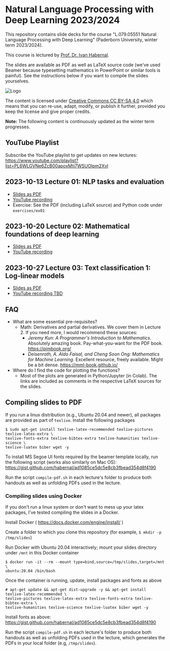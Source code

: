 # Natural Language Processing with Deep Learning 2023/2024

This repository contains slide decks for the course "L.079.05551 Natural Language Processing with Deep Learning" (Paderborn University, winter term 2023/2024).

This course is lectured by [Prof. Dr. Ivan Habernal](https://www.trusthlt.org).

The slides are available as PDF as well as LaTeX source code (we've used Beamer because typesetting mathematics in PowerPoint or similar tools is painful). See the instructions below if you want to compile the slides yourselves.

![Logo](https://upload.wikimedia.org/wikipedia/commons/thumb/e/e5/CC_BY-SA_icon.svg/88px-CC_BY-SA_icon.svg.png)

The content is licensed under [Creative Commons CC BY-SA 4.0](https://creativecommons.org/licenses/by-sa/4.0/) which means that you can re-use, adapt, modify, or publish it further, provided you keep the license and give proper credits.

**Note:** The following content is continuously updated as the winter term progresses.

## YouTube Playlist

Subscribe the YouTube playlist to get updates on new lectures: https://www.youtube.com/playlist?list=PL6WLGVNe6ZcB00apoxMtj7WSUOlpm2Xvl

## 2023-10-13 Lecture 01: NLP tasks and evaluation

* [Slides as PDF](/lecture01/pdf/nlpwdl2023-lecture01-handout.pdf)
* [YouTube recording](https://www.youtube.com/watch?v=QQwJdUeONCI)
* Exercise: See the PDF (including LaTeX source) and Python code under `exercises/ex01`

## 2023-10-20 Lecture 02: Mathematical foundations of deep learning

* [Slides as PDF](/lecture02/pdf/nlpwdl2023-lecture02-handout.pdf)
* [YouTube recording](https://www.youtube.com/watch?v=viej0VnvwMY)

## 2023-10-27 Lecture 03: Text classification 1: Log-linear models

* [Slides as PDF](/lecture03/pdf/nlpwdl2023-lecture03-handout.pdf)
* [YouTube recording TBD](https://www.youtube.com/watch?v=XXX)
 

## FAQ

* What are some essential pre-requisites?
  * Math: Derivatives and partial derivatives. We cover them in Lecture 2. If you need more, I would recommend these sources:
    * *Jeremy Kun: A Programmer's Introduction to Mathematics.* Absolutely amazing book. Pay-what-you-want for the PDF book. https://pimbook.org/
    * *Deisenroth, A. Aldo Faisal, and Cheng Soon Ong: Mathematics for Machine Learning*. Excellent resource, freely available. Might be a bit dense. https://mml-book.github.io/
* Where do I find the code for plotting the functions?
  * Most of the plots are generated in Python/Jupyter (in Colab). The links are included as comments in the respective LaTeX sources for the slides.

## Compiling slides to PDF

If you run a linux distribution (e.g., Ubuntu 20.04 and newer), all packages are provided as part of `texlive`. Install the following packages

```plain
$ sudo apt-get install texlive-latex-recommended texlive-pictures texlive-latex-extra \
texlive-fonts-extra texlive-bibtex-extra texlive-humanities texlive-science \
texlive-luatex biber wget -y
```

To install MS Segoe UI fonts required by the beamer template locally, run the following script (works also similarly on Mac OS): https://gist.github.com/habernal/ad1085ce5dc5e8cb3fbead354d8f4190

Run the script `compile-pdf.sh` in each lecture's folder to produce both handouts as well as unfolding PDFs used in the lecture.

### Compiling slides using Docker

If you don't run a linux system or don't want to mess up your latex packages, I've tested compiling the slides in a Docker.

Install Docker ( https://docs.docker.com/engine/install/ )

Create a folder to which you clone this repository (for example, `$ mkdir -p /tmp/slides`)

Run Docker with Ubuntu 20.04 interactively; mount your slides directory under `/mnt` in this Docker container

```plain
$ docker run -it --rm --mount type=bind,source=/tmp/slides,target=/mnt \
ubuntu:20.04 /bin/bash
```

Once the container is running, update, install packages and fonts as above

```plain
# apt-get update && apt-get dist-upgrade -y && apt-get install texlive-latex-recommended \
texlive-pictures texlive-latex-extra texlive-fonts-extra texlive-bibtex-extra \
texlive-humanities texlive-science texlive-luatex biber wget -y
```

Install fonts as above: https://gist.github.com/habernal/ad1085ce5dc5e8cb3fbead354d8f4190

Run the script `compile-pdf.sh` in each lecture's folder to produce both handouts as well as unfolding PDFs used in the lecture, which generates the PDFs in your local folder (e.g, `/tmp/slides`).

